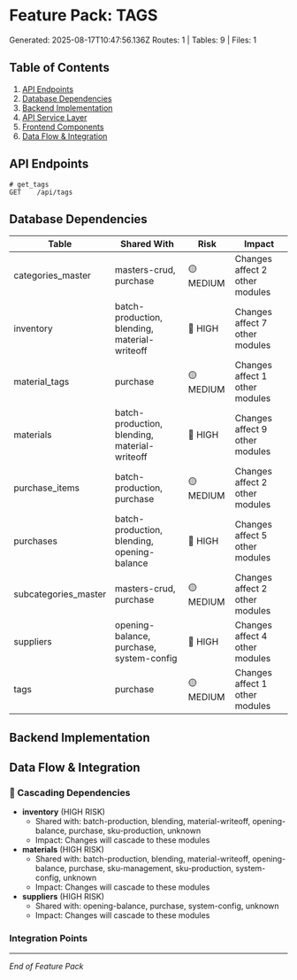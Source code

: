 # Feature Pack: TAGS
Generated: 2025-08-17T10:47:56.136Z
Routes: 1 | Tables: 9 | Files: 1

## Table of Contents
1. [API Endpoints](#api-endpoints)
2. [Database Dependencies](#database-dependencies)
3. [Backend Implementation](#backend-implementation)
4. [API Service Layer](#api-service-layer)
5. [Frontend Components](#frontend-components)
6. [Data Flow & Integration](#data-flow--integration)

## API Endpoints
```
# get_tags
GET    /api/tags
```

## Database Dependencies
| Table | Shared With | Risk | Impact |
|-------|-------------|------|--------|
| categories_master | masters-crud, purchase | 🟡 MEDIUM | Changes affect 2 other modules |
| inventory | batch-production, blending, material-writeoff | 🔴 HIGH | Changes affect 7 other modules |
| material_tags | purchase | 🟡 MEDIUM | Changes affect 1 other modules |
| materials | batch-production, blending, material-writeoff | 🔴 HIGH | Changes affect 9 other modules |
| purchase_items | batch-production, purchase | 🟡 MEDIUM | Changes affect 2 other modules |
| purchases | batch-production, blending, opening-balance | 🔴 HIGH | Changes affect 5 other modules |
| subcategories_master | masters-crud, purchase | 🟡 MEDIUM | Changes affect 2 other modules |
| suppliers | opening-balance, purchase, system-config | 🔴 HIGH | Changes affect 4 other modules |
| tags | purchase | 🟡 MEDIUM | Changes affect 1 other modules |

## Backend Implementation

## Data Flow & Integration
### 🔗 Cascading Dependencies
- **inventory** (HIGH RISK)
  - Shared with: batch-production, blending, material-writeoff, opening-balance, purchase, sku-production, unknown
  - Impact: Changes will cascade to these modules
- **materials** (HIGH RISK)
  - Shared with: batch-production, blending, material-writeoff, opening-balance, purchase, sku-management, sku-production, system-config, unknown
  - Impact: Changes will cascade to these modules
- **suppliers** (HIGH RISK)
  - Shared with: opening-balance, purchase, system-config, unknown
  - Impact: Changes will cascade to these modules

### Integration Points

---
*End of Feature Pack*